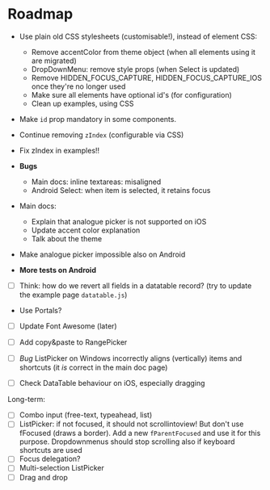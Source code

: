 # Roadmap

* Use plain old CSS stylesheets (customisable!), instead of element CSS:
    * Remove accentColor from theme object (when all elements using it are migrated)
    * DropDownMenu: remove style props (when Select is updated)
    * Remove HIDDEN_FOCUS_CAPTURE, HIDDEN_FOCUS_CAPTURE_IOS once they're no longer used
    * Make sure all elements have optional id's (for configuration)
    * Clean up examples, using CSS
* Make `id` prop mandatory in some components.
* Continue removing `zIndex` (configurable via CSS)
* Fix zIndex in examples!!

* **Bugs**
    * Main docs: inline textareas: misaligned
    * Android Select: when item is selected, it retains focus
* Main docs:
    * Explain that analogue picker is not supported on iOS
    * Update accent color explanation
    * Talk about the theme
* Make analogue picker impossible also on Android
* **More tests on Android**
* [ ] Think: how do we revert all fields in a datatable record? (try to update the example page `datatable.js`)
* Use Portals?
* [ ] Update Font Awesome (later)

* [ ] Add copy&paste to RangePicker
* [ ] _Bug_ ListPicker on Windows incorrectly aligns (vertically) items and shortcuts (it _is_ correct in the main doc page)
* [ ] Check DataTable behaviour on iOS, especially dragging

Long-term:

* [ ] Combo input (free-text, typeahead, list)
* [ ] ListPicker: if not focused, it should not scrollintoview! But don't use fFocused (draws a border). Add a new `fParentFocused` and use it for this purpose. Dropdownmenus should stop scrolling also if keyboard shortcuts are used
* [ ] Focus delegation?
* [ ] Multi-selection ListPicker
* [ ] Drag and drop
